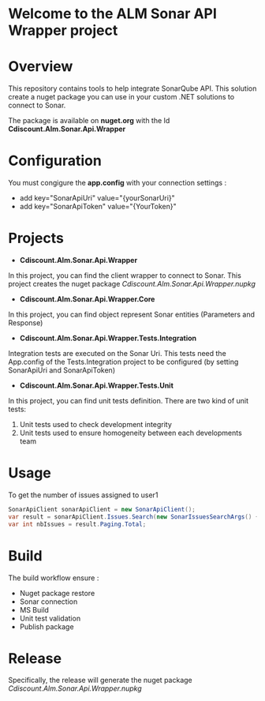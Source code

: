 # Welcome to the ALM Sonar API Wrapper project #
# Overview #

This repository contains tools to help integrate SonarQube API. This solution create a nuget package you can use in your custom .NET solutions to connect to Sonar.

The package is available on **nuget.org** with the Id **Cdiscount.Alm.Sonar.Api.Wrapper**

# Configuration #
You must congigure the **app.config** with your connection settings :
 - add key="SonarApiUri" value="{yourSonarUri}"
 - add key="SonarApiToken" value="{YourToken}"

# Projects #
- **Cdiscount.Alm.Sonar.Api.Wrapper**

In this project, you can find the client wrapper to connect to Sonar. This project creates the nuget package *Cdiscount.Alm.Sonar.Api.Wrapper.nupkg*

- **Cdiscount.Alm.Sonar.Api.Wrapper.Core**

In this project, you can find object represent Sonar entities (Parameters and Response)

- **Cdiscount.Alm.Sonar.Api.Wrapper.Tests.Integration**

Integration tests are executed on the Sonar Uri. 
This tests need the App.config of the Tests.Integration project to be configured (by setting SonarApiUri and SonarApiToken) 


- **Cdiscount.Alm.Sonar.Api.Wrapper.Tests.Unit**

In this project, you can find unit tests definition. There are two kind of unit tests: 
 1. Unit tests used to check development integrity
 2. Unit tests used to ensure homogeneity between each developments team 

 
# Usage # 

To get the number of issues assigned to user1

```cs
SonarApiClient sonarApiClient = new SonarApiClient();
var result = sonarApiClient.Issues.Search(new SonarIssuesSearchArgs() { Assignees = new List<string>() { user1 } });
var int nbIssues = result.Paging.Total;
```

# Build #

The build workflow ensure :
 - Nuget package restore
 - Sonar connection
 - MS Build
 - Unit test validation
 - Publish package
 
# Release #

Specifically, the release will generate the nuget package *Cdiscount.Alm.Sonar.Api.Wrapper.nupkg* 


   
   
   
